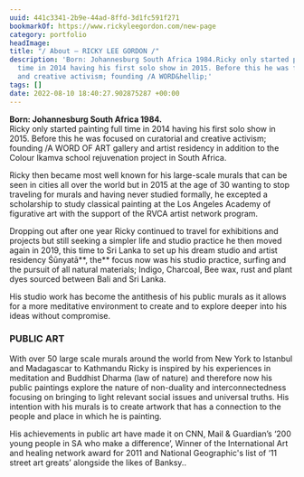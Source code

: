 ```yaml
---
uuid: 441c3341-2b9e-44ad-8ffd-3d1fc591f271
bookmarkOf: https://www.rickyleegordon.com/new-page
category: portfolio
headImage:
title: "/ About — RICKY LEE GORDON /"
description: 'Born: Johannesburg South Africa 1984.Ricky only started painting full
  time in 2014 having his first solo show in 2015. Before this he was focused on curatorial
  and creative activism; founding /A WORD&hellip;'
tags: []
date: 2022-08-10 18:40:27.902875287 +00:00
---
```


  
**Born: Johannesburg South Africa 1984.**  
Ricky only started painting full time in 2014 having his first solo show in 2015. Before this he was focused on curatorial and creative activism; founding /A WORD OF ART gallery and artist residency in addition to the Colour Ikamva school rejuvenation project in South Africa.

Ricky then became most well known for his large-scale murals that can be seen in cities all over the world but in 2015 at the age of 30 wanting to stop traveling for murals and having never studied formally, he excepted a scholarship to study classical painting at the Los Angeles Academy of figurative art with the support of the RVCA artist network program.

Dropping out after one year Ricky continued to travel for exhibitions and projects but still seeking a simpler life and studio practice he then moved again in 2019, this time to Sri Lanka to set up his dream studio and artist residency Śūnyatā**, the** focus now was his studio practice, surfing and the pursuit of all natural materials; Indigo, Charcoal, Bee wax, rust and plant dyes sourced between Bali and Sri Lanka.

His studio work has become the antithesis of his public murals as it allows for a more meditative environment to create and to explore deeper into his ideas without compromise.

### **PUBLIC ART**

With over 50 large scale murals around the world from New York to Istanbul and Madagascar to Kathmandu Ricky is inspired by his experiences in meditation and Buddhist Dharma (law of nature) and therefore now his public paintings explore the nature of non-duality and interconnectedness focusing on bringing to light relevant social issues and universal truths. His intention with his murals is to create artwork that has a connection to the people and place in which he is painting.

His achievements in public art have made it on CNN, Mail & Guardian’s ‘200 young people in SA who make a difference’, Winner of the International Art and healing network award for 2011 and National Geographic's list of ‘11 street art greats’ alongside the likes of Banksy..